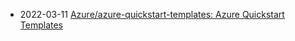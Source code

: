 
- 2022-03-11 [Azure/azure-quickstart-templates: Azure Quickstart Templates](https://github.com/Azure/azure-quickstart-templates)
